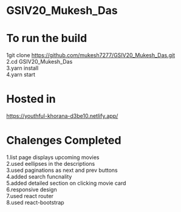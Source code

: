 # GSIV20_Mukesh_Das

# To run the build
  1git clone https://github.com/mukesh7277/GSIV20_Mukesh_Das.git <br/>
  2.cd GSIV20_Mukesh_Das <br/>
  3.yarn install <br/>
  4.yarn start <br/>
  
 
# Hosted in 
 https://youthful-khorana-d3be10.netlify.app/

# Chalenges Completed
  1.list page displays upcoming movies <br/>
  2.used eellipses in the descriptions <br/>
  3.used paginations as next and prev buttons <br/>
  4.added search funcnality <br/>
  5.added detailed section on clicking movie card <br/>
  6.responsive design <br/>
  7.used react router <br/>
  8.used react-bootstrap
